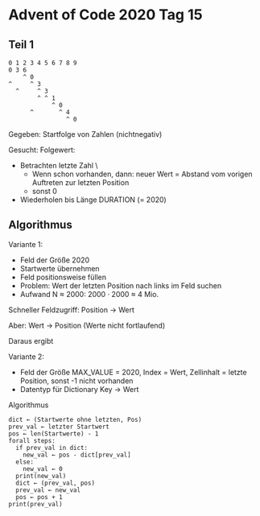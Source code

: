 # Advent of Code 2020 Tag 15

## Teil 1

~~~
0 1 2 3 4 5 6 7 8 9
0 3 6
    ^ 0
^     ^ 3
  ^     ^ 3
        ^ ^ 1
            ^ 0
      ^       ^ 4
                ^ 0
~~~

Gegeben: Startfolge von Zahlen (nichtnegativ)

Gesucht: Folgewert:

- Betrachten letzte Zahl \
  - Wenn schon vorhanden, dann: neuer Wert = Abstand vom vorigen
    Auftreten zur letzten Position
  - sonst 0
- Wiederholen bis Länge DURATION (= 2020)

## Algorithmus

Variante 1:
- Feld der Größe 2020
- Startwerte übernehmen
- Feld positionsweise füllen
- Problem: Wert der letzten Position nach links im Feld suchen
- Aufwand N ≈ 2000: 2000 · 2000 ≈ 4 Mio.

Schneller Feldzugriff: Position → Wert

Aber: Wert → Position (Werte nicht fortlaufend)

Daraus ergibt

Variante 2:

- Feld der Größe MAX_VALUE = 2020,
  Index = Wert, Zellinhalt = letzte Position, sonst -1 nicht vorhanden
- Datentyp für Dictionary Key → Wert

Algorithmus

~~~
dict ← (Startwerte ohne letzten, Pos)
prev_val ← letzter Startwert
pos ← len(Startwerte) - 1
forall steps:
  if prev_val in dict:
    new_val ← pos - dict[prev_val]
  else:
    new_val ← 0
  print(new_val)
  dict ← (prev_val, pos)
  prev_val ← new_val
  pos ← pos + 1
print(prev_val)
~~~
